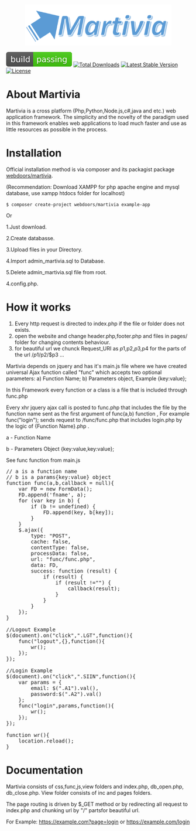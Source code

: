 <p align="center"><img src="https://raw.githubusercontent.com/Webdoors/Martivia/master/img/martivia.png" width="400"></p>

<p align="center">
	
<a href="https://webdoors.ge"><img src="https://raw.githubusercontent.com/Webdoors/Martivia/master/img/build.svg" alt="Build Status"></a>
<a href="https://packagist.org/packages/webdoors/martivia"><img src="https://img.shields.io/packagist/dt/webdoors/martivia" alt="Total Downloads"></a>
<a href="https://packagist.org/packages/webdoors/martivia"><img src="https://img.shields.io/packagist/v/webdoors/martivia" alt="Latest Stable Version"></a>
<a href="https://packagist.org/packages/webdoors/martivia"><img src="https://img.shields.io/packagist/l/webdoors/martivia" alt="License"></a>
</p>

# About Martivia

Martivia is a cross platform (Php,Python,Node.js,c#,java and etc.) web application framework. The simplicity and the novelty of the paradigm used in this framework enables web applications to load much faster and use as little resources as possible in the process.

Installation
============

Official installation method is via composer and its packagist package [webdoors/martivia](https://packagist.org/packages/webdoors/martivia).

(Recommendation: Download XAMPP for php apache engine and mysql database, use xampp htdocs folder for localhost)

```
$ composer create-project webdoors/martivia example-app
```
Or

1.Just download.

2.Create databasse.

3.Upload files in your Directory.

4.Import admin_martivia.sql to Database. 

5.Delete admin_martivia.sql file from root.

4.config.php.


# How it works

1. Every http request is directed to index.php if the file or folder does not exists.
2. open the website and change header.php,footer.php and files in pages/ folder for changing contents behaviour.
3. for beautiful url we chunck Request_URI as $p1,$p2,$p3,$p4 for the parts of the url /$p1/$p2/$p3 ...

Martivia depends on jquery and has it's main.js file where we have created universal Ajax function called "func" which accepts two optional parameters: a) Function Name; b) Parameters object, Example {key:value};

In this Framework every function or a class is a file that is included through func.php

Every xhr jquery ajax call is posted to func.php that includes the file by the function name sent as the first argument of func(a,b) function , For example func("login"); sends request to /func/func.php that includes login.php by the logic of {Function Name}.php . 

a - Function Name

b - Parameters Object {key:value,key:value};

See func function from main.js
<pre>
// a is a function name
// b is a params{key:value} object 
function func(a,b,callback = null){
	var FD = new FormData();
	FD.append('fname', a);
	for (var key in b) {
		if (b != undefined) {
			FD.append(key, b[key]);
		}
	}
	$.ajax({  
		type: "POST", 
		cache: false,
		contentType: false,
		processData: false, 
		url: "func/func.php",
		data: FD,
		success: function (result) {
			if (result) {
				if (result !="") {
					callback(result);
				}
			}
		}
	});
}

//Logout Example
$(document).on("click",".LGT",function(){
	func("logout",{},function(){
		wr();
	});
});

//Login Example
$(document).on("click",".SIIN",function(){
	var params = {
		email: $(".A1").val(), 
		password:$(".A2").val()
	};
	func("login",params,function(){
		wr();
	});
});

function wr(){
	location.reload();
}
</pre>

# Documentation

Martivia consists of css,func,js,view folders and index.php, db_open.php, db_close.php. View folder consists of inc and pages folders.

The page routing is driven by $_GET method or by redirecting all request to index.php and chunking url by "/" partsfor beautiful url.

For Example: https://example.com?page=login or https://example.com/login

